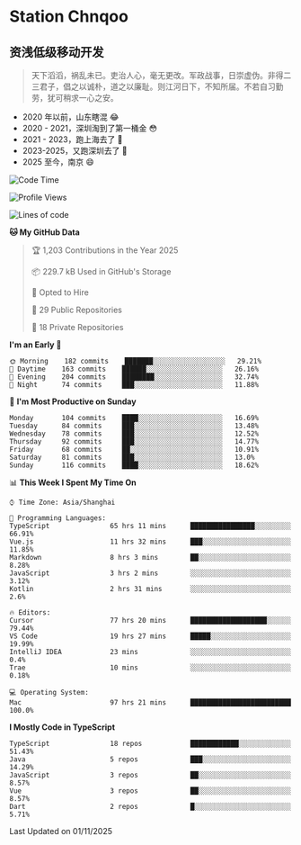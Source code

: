 # Station Chnqoo

## 资浅低级移动开发

> 天下滔滔，祸乱未已。吏治人心，毫无更改。军政战事，日崇虚伪。非得二三君子，倡之以诚朴，道之以廉耻。则江河日下，不知所届。不若自习勤劳，犹可稍求一心之安。

- 2020 年以前，山东瞎混 😂
- 2020 - 2021，深圳淘到了第一桶金 😳
- 2021 - 2023，跑上海去了 🙂
- 2023-2025，又跑深圳去了 👀
- 2025 至今，南京 😄

<!--START_SECTION:waka-->
![Code Time](http://img.shields.io/badge/Code%20Time-9%2C664%20hrs%2055%20mins-blue)

![Profile Views](http://img.shields.io/badge/Profile%20Views-27-blue)

![Lines of code](https://img.shields.io/badge/From%20Hello%20World%20I%27ve%20Written-350%20Thousand%20lines%20of%20code-blue)

**🐱 My GitHub Data** 

> 🏆 1,203 Contributions in the Year 2025
 > 
> 📦 229.7 kB Used in GitHub's Storage 
 > 
> 💼 Opted to Hire
 > 
> 📜 29 Public Repositories 
 > 
> 🔑 18 Private Repositories  
 > 
**I'm an Early 🐤** 

```text
🌞 Morning    182 commits    ███████░░░░░░░░░░░░░░░░░░   29.21% 
🌆 Daytime    163 commits    ██████░░░░░░░░░░░░░░░░░░░   26.16% 
🌃 Evening    204 commits    ████████░░░░░░░░░░░░░░░░░   32.74% 
🌙 Night      74 commits     ███░░░░░░░░░░░░░░░░░░░░░░   11.88%

```
📅 **I'm Most Productive on Sunday** 

```text
Monday       104 commits    ████░░░░░░░░░░░░░░░░░░░░░   16.69% 
Tuesday      84 commits     ███░░░░░░░░░░░░░░░░░░░░░░   13.48% 
Wednesday    78 commits     ███░░░░░░░░░░░░░░░░░░░░░░   12.52% 
Thursday     92 commits     ███░░░░░░░░░░░░░░░░░░░░░░   14.77% 
Friday       68 commits     ██░░░░░░░░░░░░░░░░░░░░░░░   10.91% 
Saturday     81 commits     ███░░░░░░░░░░░░░░░░░░░░░░   13.0% 
Sunday       116 commits    ████░░░░░░░░░░░░░░░░░░░░░   18.62%

```


📊 **This Week I Spent My Time On** 

```text
⌚︎ Time Zone: Asia/Shanghai

💬 Programming Languages: 
TypeScript               65 hrs 11 mins      ████████████████░░░░░░░░░   66.91% 
Vue.js                   11 hrs 32 mins      ███░░░░░░░░░░░░░░░░░░░░░░   11.85% 
Markdown                 8 hrs 3 mins        ██░░░░░░░░░░░░░░░░░░░░░░░   8.28% 
JavaScript               3 hrs 2 mins        ░░░░░░░░░░░░░░░░░░░░░░░░░   3.12% 
Kotlin                   2 hrs 31 mins       ░░░░░░░░░░░░░░░░░░░░░░░░░   2.6%

🔥 Editors: 
Cursor                   77 hrs 20 mins      ███████████████████░░░░░░   79.44% 
VS Code                  19 hrs 27 mins      █████░░░░░░░░░░░░░░░░░░░░   19.99% 
IntelliJ IDEA            23 mins             ░░░░░░░░░░░░░░░░░░░░░░░░░   0.4% 
Trae                     10 mins             ░░░░░░░░░░░░░░░░░░░░░░░░░   0.18%

💻 Operating System: 
Mac                      97 hrs 21 mins      █████████████████████████   100.0%

```

**I Mostly Code in TypeScript** 

```text
TypeScript               18 repos            ████████████░░░░░░░░░░░░░   51.43% 
Java                     5 repos             ███░░░░░░░░░░░░░░░░░░░░░░   14.29% 
JavaScript               3 repos             ██░░░░░░░░░░░░░░░░░░░░░░░   8.57% 
Vue                      3 repos             ██░░░░░░░░░░░░░░░░░░░░░░░   8.57% 
Dart                     2 repos             █░░░░░░░░░░░░░░░░░░░░░░░░   5.71%

```



 Last Updated on 01/11/2025
<!--END_SECTION:waka-->

<!---
ChenqiaoStation/ChenqiaoStation is a ✨ special ✨ repository because its `README.md` (this file) appears on your GitHub profile.
You can click the Preview link to take a look at your changes.
--->
